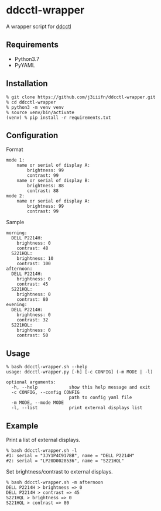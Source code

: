 # ddcctl-wrapper
A wrapper script for [ddcctl](https://github.com/kfix/ddcctl)

## Requirements
- Python3.7
- PyYAML

## Installation
```
% git clone https://github.com/j3iiifn/ddcctl-wrapper.git
% cd ddcctl-wrapper
% python3 -m venv venv
% source venv/bin/activate
(venv) % pip install -r requirements.txt
```

## Configuration
Format

```
mode 1:
    name or serial of display A:
        brightness: 99
        contrast: 99
    name or serial of display B:
        brightness: 88
        contrast: 88
mode 2:
    name or serial of display A:
        brightness: 99
        contrast: 99
```

Sample

```
morning:
  DELL P2214H:
    brightness: 0
    contrast: 48
  S221HQL:
    brightness: 10
    contrast: 100
afternoon:
  DELL P2214H:
    brightness: 0
    contrast: 45
  S221HQL:
    brightness: 0
    contrast: 80
evening:
  DELL P2214H:
    brightness: 0
    contrast: 32
  S221HQL:
    brightness: 0
    contrast: 50
```

## Usage
```
% bash ddcctl-wrapper.sh --help
usage: ddcctl-wrapper.py [-h] [-c CONFIG] (-m MODE | -l)

optional arguments:
  -h, --help            show this help message and exit
  -c CONFIG, --config CONFIG
                        path to config yaml file
  -m MODE, --mode MODE
  -l, --list            print external displays list
```

## Example
Print a list of external displays.

```
% bash ddcctl-wrapper.sh -l
#1: serial = "3JY1P4C9178B", name = "DELL P2214H"
#2: serial = "LP20D0028536", name = "S221HQL"
```

Set brightness/contrast to external displays.

```
% bash ddcctl-wrapper.sh -m afternoon
DELL P2214H > brightness => 0
DELL P2214H > contrast => 45
S221HQL > brightness => 0
S221HQL > contrast => 80
```
